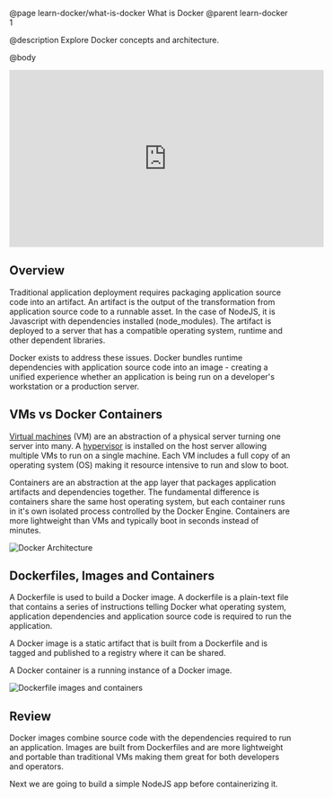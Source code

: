 @page learn-docker/what-is-docker What is Docker
@parent learn-docker 1

@description Explore Docker concepts and architecture.

@body

<iframe width="560" height="315" src="https://www.youtube.com/embed/eD2xZZis2GI" frameborder="0" allow="accelerometer; autoplay; encrypted-media; gyroscope; picture-in-picture" allowfullscreen></iframe>

## Overview
Traditional application deployment requires packaging application source code into an artifact. An artifact is the output of the transformation from application source code to a runnable asset. In the case of NodeJS, it is Javascript with dependencies installed (node_modules). The artifact is deployed to a server that has a compatible operating system, runtime and other dependent libraries.

Docker exists to address these issues. Docker bundles runtime dependencies with application source code into an image - creating a unified experience whether an application is being run on a developer's workstation or a production server.

## VMs vs Docker Containers
[Virtual machines](https://www.vmware.com/topics/glossary/content/virtual-machine) (VM) are an abstraction of a physical server turning one server into many. A [hypervisor](https://www.vmware.com/topics/glossary/content/hypervisor) is installed on the host server allowing multiple VMs to run on a single machine. Each VM includes a full copy of an operating system (OS) making it resource intensive to run and slow to boot.

Containers are an abstraction at the app layer that packages application artifacts and dependencies together. The fundamental difference is containers share the same host operating system, but each container runs in it's own isolated process controlled by the Docker Engine. Containers are more lightweight than VMs and typically boot in seconds instead of minutes.

![Docker Architecture](../static/img/docker/1-what-is-docker/docker-arch.png)

## Dockerfiles, Images and Containers
A Dockerfile is used to build a Docker image. A dockerfile is a plain-text file that contains a series of instructions telling Docker what operating system, application dependencies and application source code is required to run the application.

A Docker image is a static artifact that is built from a Dockerfile and is tagged and published to a registry where it can be shared.

A Docker container is a running instance of a Docker image.

![Dockerfile images and containers](../static/img/docker/1-what-is-docker/dockerfile-images-containers.png)

## Review
Docker images combine source code with the dependencies required to run an application. Images are built from Dockerfiles and are more lightweight and portable than traditional VMs making them great for both developers and operators.

Next we are going to build a simple NodeJS app before containerizing it.            
